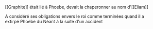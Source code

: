 [[Graphite]] était lié à Phoebe, devait la chaperonner au nom d'[[Eliam]]

A considéré ses obligations envers le roi comme terminées quand il a extirpé Phoebe du Néant à la suite d'un accident